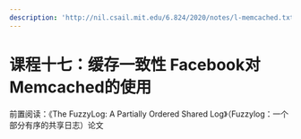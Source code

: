 ```yaml
---
description: 'http://nil.csail.mit.edu/6.824/2020/notes/l-memcached.txt'
---
```


# 课程十七：缓存一致性 Facebook对Memcached的使用

前置阅读：《The FuzzyLog: A Partially Ordered Shared Log》（Fuzzylog：一个部分有序的共享日志）论文

